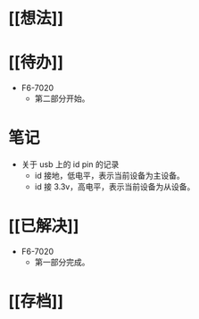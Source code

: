 # [[想法]]

# [[待办]]
- F6-7020
	- 第二部分开始。
# 笔记
- 关于 usb 上的 id pin 的记录
	- id 接地，低电平，表示当前设备为主设备。
	- id 接 3.3v，高电平，表示当前设备为从设备。
# [[已解决]]
- F6-7020
	- 第一部分完成。
# [[存档]] 